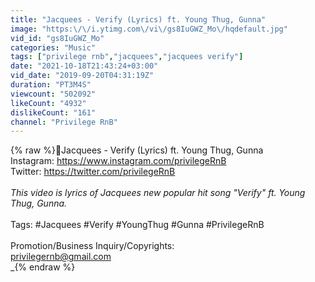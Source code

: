 ```yaml
---
title: "Jacquees - Verify (Lyrics) ft. Young Thug, Gunna"
image: "https:\/\/i.ytimg.com\/vi\/gs8IuGWZ_Mo\/hqdefault.jpg"
vid_id: "gs8IuGWZ_Mo"
categories: "Music"
tags: ["privilege rnb","jacquees","jacquees verify"]
date: "2021-10-18T21:43:24+03:00"
vid_date: "2019-09-20T04:31:19Z"
duration: "PT3M4S"
viewcount: "502092"
likeCount: "4932"
dislikeCount: "161"
channel: "Privilege RnB"
---
```

{% raw %}🎵Jacquees - Verify (Lyrics) ft. Young Thug, Gunna<br />Instagram: <a rel="nofollow" target="blank" href="https://www.instagram.com/privilegeRnB">https://www.instagram.com/privilegeRnB</a><br />Twitter: <a rel="nofollow" target="blank" href="https://twitter.com/privilegeRnB">https://twitter.com/privilegeRnB</a><br />_<br />This video is lyrics of Jacquees new popular hit song &quot;Verify&quot; ft. Young Thug, Gunna.<br />_<br />Tags: #Jacquees #Verify #YoungThug #Gunna #PrivilegeRnB<br /><br />Promotion/Business Inquiry/Copyrights:<br />privilegernb@gmail.com<br />_{% endraw %}
